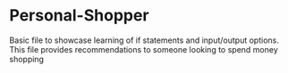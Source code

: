 # Personal-Shopper

Basic file to showcase learning of if statements and input/output options.
This file provides recommendations to someone looking to spend money shopping
